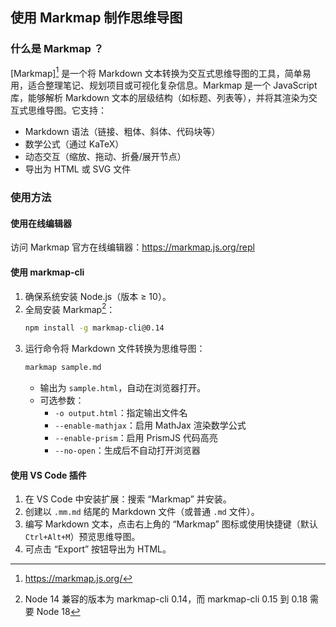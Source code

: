 ## 使用 Markmap 制作思维导图

### 什么是 Markmap ？

[Markmap][^markmap] 是一个将 Markdown 文本转换为交互式思维导图的工具，简单易用，适合整理笔记、规划项目或可视化复杂信息。Markmap 是一个 JavaScript 库，能够解析 Markdown 文本的层级结构（如标题、列表等），并将其渲染为交互式思维导图。它支持：

- Markdown 语法（链接、粗体、斜体、代码块等）
- 数学公式（通过 KaTeX）
- 动态交互（缩放、拖动、折叠/展开节点）
- 导出为 HTML 或 SVG 文件

[Markmap]: <https://markmap.js.org/>
[^markmap]: <https://markmap.js.org/>

### 使用方法

#### 使用在线编辑器

访问 Markmap 官方在线编辑器：<https://markmap.js.org/repl>

#### 使用 markmap-cli

1. 确保系统安装 Node.js（版本 ≥ 10）。
2. 全局安装 Markmap[^markmap-version]：
   ```bash
   npm install -g markmap-cli@0.14
   ```
3. 运行命令将 Markdown 文件转换为思维导图：
   ```bash
   markmap sample.md
   ```
   - 输出为 `sample.html`，自动在浏览器打开。
   - 可选参数：
     - `-o output.html`：指定输出文件名
     - `--enable-mathjax`：启用 MathJax 渲染数学公式
     - `--enable-prism`：启用 PrismJS 代码高亮
     - `--no-open`：生成后不自动打开浏览器

[^markmap-version]: Node 14 兼容的版本为 markmap-cli 0.14，而 markmap-cli 0.15 到 0.18 需要 Node 18

#### 使用 VS Code 插件

1. 在 VS Code 中安装扩展：搜索 “Markmap” 并安装。
2. 创建以 `.mm.md` 结尾的 Markdown 文件（或普通 `.md` 文件）。
3. 编写 Markdown 文本，点击右上角的 “Markmap” 图标或使用快捷键（默认 `Ctrl+Alt+M`）预览思维导图。
4. 可点击 “Export” 按钮导出为 HTML。

